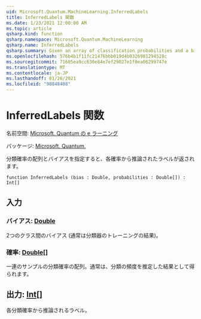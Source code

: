 ```yaml
---
uid: Microsoft.Quantum.MachineLearning.InferredLabels
title: InferredLabels 関数
ms.date: 1/23/2021 12:00:00 AM
ms.topic: article
qsharp.kind: function
qsharp.namespace: Microsoft.Quantum.MachineLearning
qsharp.name: InferredLabels
qsharp.summary: Given an array of classification probabilities and a bias, returns the label inferred from each probability.
ms.openlocfilehash: 576b4b1f11fc21476bbb019d4b0326981294528c
ms.sourcegitcommit: 71605ea9cc630e84e7ef29027e1f0ea06299747e
ms.translationtype: MT
ms.contentlocale: ja-JP
ms.lasthandoff: 01/26/2021
ms.locfileid: "98848408"
---
```

# <a name="inferredlabels-function"></a>InferredLabels 関数

名前空間: [Microsoft. Quantum の e ラーニング](xref:Microsoft.Quantum.MachineLearning)

パッケージ: [Microsoft. Quantum.](https://nuget.org/packages/Microsoft.Quantum.MachineLearning)


分類確率の配列とバイアスを指定すると、各確率から推論されたラベルが返されます。

```qsharp
function InferredLabels (bias : Double, probabilities : Double[]) : Int[]
```


## <a name="input"></a>入力

### <a name="bias--double"></a>バイアス: [Double](xref:microsoft.quantum.lang-ref.double)

2つのクラス間のバイアス (通常は分類器のトレーニングの結果)。


### <a name="probabilities--double"></a>確率: [Double](xref:microsoft.quantum.lang-ref.double)[]

一連のサンプルの分類確率の配列。通常は、分類の頻度を推定した結果として得られます。



## <a name="output--int"></a>出力: [Int](xref:microsoft.quantum.lang-ref.int)[]

各分類確率から推論されるラベル。